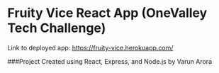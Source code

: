 # Fruity Vice React App (OneValley Tech Challenge)

Link to deployed app: https://fruity-vice.herokuapp.com/


###Project Created using React, Express, and Node.js by Varun Arora
